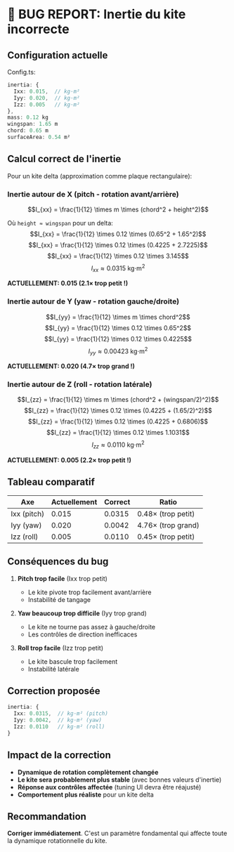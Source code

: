 # 🐛 BUG REPORT: Inertie du kite incorrecte

## Configuration actuelle

Config.ts:
```typescript
inertia: {
  Ixx: 0.015,  // kg⋅m²
  Iyy: 0.020,  // kg⋅m²
  Izz: 0.005   // kg⋅m²
},
mass: 0.12 kg
wingspan: 1.65 m
chord: 0.65 m
surfaceArea: 0.54 m²
```

## Calcul correct de l'inertie

Pour un kite delta (approximation comme plaque rectangulaire):

### Inertie autour de X (pitch - rotation avant/arrière)
$$I_{xx} = \frac{1}{12} \times m \times (chord^2 + height^2)$$

Où `height ≈ wingspan` pour un delta:
$$I_{xx} = \frac{1}{12} \times 0.12 \times (0.65^2 + 1.65^2)$$
$$I_{xx} = \frac{1}{12} \times 0.12 \times (0.4225 + 2.7225)$$
$$I_{xx} = \frac{1}{12} \times 0.12 \times 3.145$$
$$I_{xx} ≈ 0.0315 \text{ kg⋅m}^2$$

**ACTUELLEMENT: 0.015 (2.1× trop petit !)**

### Inertie autour de Y (yaw - rotation gauche/droite)
$$I_{yy} = \frac{1}{12} \times m \times chord^2$$
$$I_{yy} = \frac{1}{12} \times 0.12 \times 0.65^2$$
$$I_{yy} = \frac{1}{12} \times 0.12 \times 0.4225$$
$$I_{yy} ≈ 0.00423 \text{ kg⋅m}^2$$

**ACTUELLEMENT: 0.020 (4.7× trop grand !)**

### Inertie autour de Z (roll - rotation latérale)
$$I_{zz} = \frac{1}{12} \times m \times (chord^2 + (wingspan/2)^2)$$
$$I_{zz} = \frac{1}{12} \times 0.12 \times (0.4225 + (1.65/2)^2)$$
$$I_{zz} = \frac{1}{12} \times 0.12 \times (0.4225 + 0.6806)$$
$$I_{zz} = \frac{1}{12} \times 0.12 \times 1.1031$$
$$I_{zz} ≈ 0.0110 \text{ kg⋅m}^2$$

**ACTUELLEMENT: 0.005 (2.2× trop petit !)**

## Tableau comparatif

| Axe | Actuellement | Correct | Ratio |
|-----|-------------|---------|-------|
| Ixx (pitch) | 0.015 | 0.0315 | 0.48× (trop petit) |
| Iyy (yaw)   | 0.020 | 0.0042 | 4.76× (trop grand) |
| Izz (roll)  | 0.005 | 0.0110 | 0.45× (trop petit) |

## Conséquences du bug

1. **Pitch trop facile** (Ixx trop petit)
   - Le kite pivote trop facilement avant/arrière
   - Instabilité de tangage

2. **Yaw beaucoup trop difficile** (Iyy trop grand)
   - Le kite ne tourne pas assez à gauche/droite
   - Les contrôles de direction inefficaces

3. **Roll trop facile** (Izz trop petit)
   - Le kite bascule trop facilement
   - Instabilité latérale

## Correction proposée

```typescript
inertia: {
  Ixx: 0.0315,  // kg⋅m² (pitch)
  Iyy: 0.0042,  // kg⋅m² (yaw)
  Izz: 0.0110   // kg⋅m² (roll)
}
```

## Impact de la correction

- **Dynamique de rotation complètement changée**
- **Le kite sera probablement plus stable** (avec bonnes valeurs d'inertie)
- **Réponse aux contrôles affectée** (tuning UI devra être réajusté)
- **Comportement plus réaliste** pour un kite delta

## Recommandation

**Corriger immédiatement**. C'est un paramètre fondamental qui affecte toute la dynamique rotationnelle du kite.

